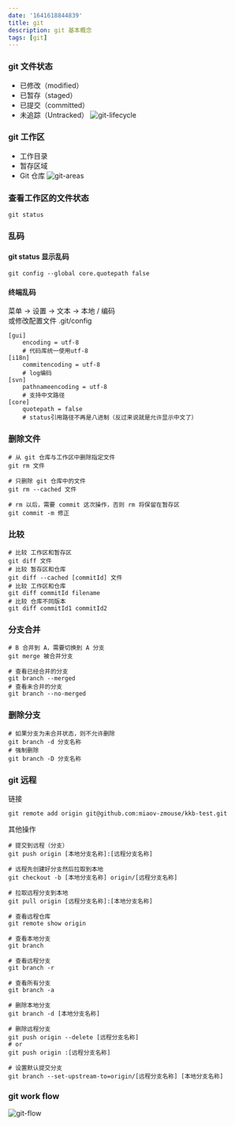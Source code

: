```yaml
---
date: '1641618844839'
title: git
description: git 基本概念
tags: [git]
---
```


### git 文件状态
 - 已修改（modified）
 - 已暂存（staged）
 - 已提交（committed）
 - 未追踪（Untracked）
![git-lifecycle](~@assets/image/git-lifecycle.png)

### git 工作区
 - 工作目录
 - 暂存区域
 - Git 仓库
![git-areas](~@assets/image/git-areas.png)

### 查看工作区的文件状态
```shell
git status
```

### 乱码
#### git status 显示乱码
```shell
git config --global core.quotepath false
```
#### 终端乱码
菜单 -> 设置 -> 文本 -> 本地 / 编码  
或修改配置文件 .git/config
```config
[gui]  
    encoding = utf-8  
    # 代码库统一使用utf-8  
[i18n]  
    commitencoding = utf-8  
    # log编码
[svn]  
    pathnameencoding = utf-8  
    # 支持中文路径
[core]
    quotepath = false 
    # status引用路径不再是八进制（反过来说就是允许显示中文了）
```

### 删除文件
```shell
# 从 git 仓库与工作区中删除指定文件
git rm 文件

# 只删除 git 仓库中的文件
git rm --cached 文件

# rm 以后，需要 commit 这次操作，否则 rm 将保留在暂存区
git commit -m 修正
```

### 比较
```shell
# 比较 工作区和暂存区
git diff 文件 
# 比较 暂存区和仓库
git diff --cached [commitId] 文件
# 比较 工作区和仓库
git diff commitId filename
# 比较 仓库不同版本
git diff commitId1 commitId2
```

### 分支合并
```shell
# B 合并到 A，需要切换到 A 分支
git merge 被合并分支

# 查看已经合并的分支
git branch --merged
# 查看未合并的分支
git branch --no-merged
```

### 删除分支
```shell
# 如果分支为未合并状态，则不允许删除
git branch -d 分支名称
# 强制删除
git branch -D 分支名称
```

### git 远程
链接
```shell
git remote add origin git@github.com:miaov-zmouse/kkb-test.git
```
其他操作
```shell
# 提交到远程（分支）
git push origin [本地分支名称]:[远程分支名称]

# 远程先创建好分支然后拉取到本地
git checkout -b [本地分支名称] origin/[远程分支名称]

# 拉取远程分支到本地
git pull origin [远程分支名称]:[本地分支名称]

# 查看远程仓库
git remote show origin

# 查看本地分支
git branch

# 查看远程分支
git branch -r

# 查看所有分支
git branch -a

# 删除本地分支
git branch -d [本地分支名称]

# 删除远程分支
git push origin --delete [远程分支名称]
# or
git push origin :[远程分支名称]

# 设置默认提交分支
git branch --set-upstream-to=origin/[远程分支名称] [本地分支名称]
```

### git work flow
![git-flow](~@assets/image/git-flow.png)
